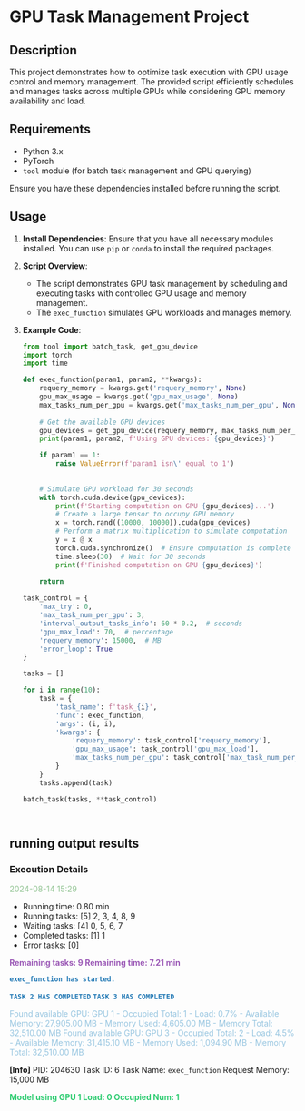 # GPU Task Management Project

## Description

This project demonstrates how to optimize task execution with GPU usage control and memory management. The provided script efficiently schedules and manages tasks across multiple GPUs while considering GPU memory availability and load.

## Requirements

- Python 3.x
- PyTorch
- `tool` module (for batch task management and GPU querying)

Ensure you have these dependencies installed before running the script.

## Usage

1. **Install Dependencies**: Ensure that you have all necessary modules installed. You can use `pip` or `conda` to install the required packages.

2. **Script Overview**:
   - The script demonstrates GPU task management by scheduling and executing tasks with controlled GPU usage and memory management.
   - The `exec_function` simulates GPU workloads and manages memory.

3. **Example Code**:

   ```python
   from tool import batch_task, get_gpu_device
   import torch
   import time

   def exec_function(param1, param2, **kwargs):
       requery_memory = kwargs.get('requery_memory', None)
       gpu_max_usage = kwargs.get('gpu_max_usage', None)
       max_tasks_num_per_gpu = kwargs.get('max_tasks_num_per_gpu', None)
       
       # Get the available GPU devices
       gpu_devices = get_gpu_device(requery_memory, max_tasks_num_per_gpu, gpu_max_usage)
       print(param1, param2, f'Using GPU devices: {gpu_devices}')

       if param1 == 1:
           raise ValueError(f'param1 isn\' equal to 1')
    
       
       # Simulate GPU workload for 30 seconds
       with torch.cuda.device(gpu_devices):
           print(f'Starting computation on GPU {gpu_devices}...')
           # Create a large tensor to occupy GPU memory
           x = torch.rand((10000, 10000)).cuda(gpu_devices)
           # Perform a matrix multiplication to simulate computation
           y = x @ x
           torch.cuda.synchronize()  # Ensure computation is complete
           time.sleep(30)  # Wait for 30 seconds
           print(f'Finished computation on GPU {gpu_devices}')
       
       return

   task_control = {
       'max_try': 0,
       'max_task_num_per_gpu': 3,
       'interval_output_tasks_info': 60 * 0.2,  # seconds
       'gpu_max_load': 70,  # percentage
       'requery_memory': 15000,  # MB
       'error_loop': True
   }

   tasks = []

   for i in range(10):
       task = {
           'task_name': f'task_{i}',
           'func': exec_function,
           'args': (i, i),
           'kwargs': {
               'requery_memory': task_control['requery_memory'],
               'gpu_max_usage': task_control['gpu_max_load'],
               'max_tasks_num_per_gpu': task_control['max_task_num_per_gpu'],
           }
       }
       tasks.append(task)

   batch_task(tasks, **task_control)




## running output results

### Execution Details
<span style="color: #92c493;">2024-08-14 15:29</span>
- Running time: 0.80 min                         
- Running tasks: [5] 2, 3, 4, 8, 9                        
- Waiting tasks: [4] 0, 5, 6, 7                         
- Completed tasks: [1] 1                         
- Error tasks: [0]

<span style="color: #9b59b6; font-weight: bold;">Remaining tasks: 9  Remaining time: 7.21 min</span>

<span style="color: #1f77b4; font-weight: bold;">`exec_function has started.`</span>

<span style="color: #1f77b4; font-weight: bold;">`TASK 2 HAS COMPLETED`</span>
<span style="color: #1f77b4; font-weight: bold;">`TASK 3 HAS COMPLETED`</span>

<span style="color: #96c5e0;">Found available GPU: GPU 1 - Occupied Total: 1 - Load: 0.7% - Available Memory: 27,905.00 MB - Memory Used: 4,605.00 MB - Memory Total: 32,510.00 MB</span>
<span style="color: #96c5e0;">Found available GPU: GPU 3 - Occupied Total: 2 - Load: 4.5% - Available Memory: 31,415.10 MB - Memory Used: 1,094.90 MB - Memory Total: 32,510.00 MB</span>

**[Info]** PID: 204630  Task ID: 6  Task Name: `exec_function`  Request Memory: 15,000 MB

<span style="color: #2ecc71; font-weight: bold;">Model using GPU 1 Load: 0 Occupied Num: 1</span>

